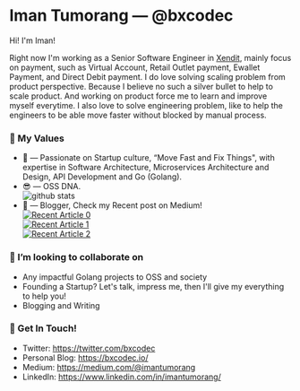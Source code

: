 # Iman Tumorang &mdash; @bxcodec

Hi! I'm Iman!

Right now I'm working as a Senior Software Engineer in [Xendit](https://xendit.co), mainly focus on payment, such as Virtual Account, Retail Outlet payment, Ewallet Payment, and Direct Debit payment. I do love solving scaling problem from product perspective. Because I believe no such a silver bullet to help to scale product. And working on product force me to learn and improve myself everytime. I also love to solve engineering problem, like to help the engineers to be able move faster without blocked by manual process. 



### 🌱 My Values
- 🤔 &mdash; Passionate on Startup culture, “Move Fast and Fix Things", with expertise in Software Architecture, Microservices Architecture and Design, API Development and Go (Golang). <br> 
- 😎 &mdash; OSS DNA. <br> ![github stats](https://github-readme-stats.vercel.app/api?username=bxcodec&show_icons=true)
- 📝 &mdash; Blogger, Check my Recent post on Medium! 
    <br> <a target="_blank" href="https://bxcodec.vercel.app/medium/0"><img src="https://bxcodec.vercel.app/medium/0" alt="Recent Article 0"></a>
    <br> <a target="_blank" href="https://bxcodec.vercel.app/medium/1"><img src="https://bxcodec.vercel.app/medium/1" alt="Recent Article 1"></a>
    <br> <a target="_blank" href="https://bxcodec.vercel.app/medium/2"><img src="https://bxcodec.vercel.app/medium/2" alt="Recent Article 2"></a>





### 👯 I’m looking to collaborate on
- Any impactful Golang projects to OSS and society
- Founding a Startup? Let's talk, impress me, then I'll give my everything to help you!
- Blogging and Writing 

### 📮 Get In Touch!
- Twitter: https://twitter.com/bxcodec
- Personal Blog: https://bxcodec.io/
- Medium: https://medium.com/@imantumorang
- LinkedIn: https://www.linkedin.com/in/imantumorang/

